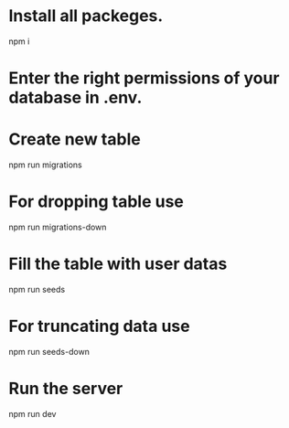 # Install all packeges.

npm i

# Enter the right permissions of your database in .env.

# Create new table

npm run migrations

# For dropping table use 

npm run migrations-down

# Fill the table with user datas

npm run seeds

# For truncating data use 

npm run seeds-down

# Run the server

npm run dev